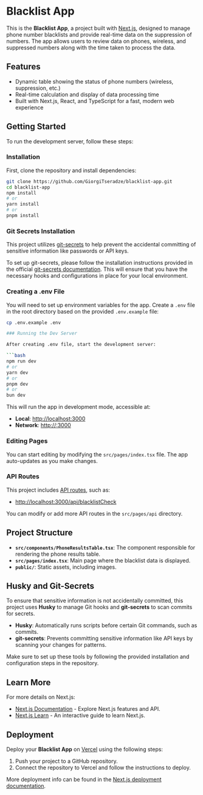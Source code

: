 # Blacklist App

This is the **Blacklist App**, a project built with [Next.js](https://nextjs.org/), designed to manage phone number blacklists and provide real-time data on the suppression of numbers. The app allows users to review data on phones, wireless, and suppressed numbers along with the time taken to process the data.

## Features

- Dynamic table showing the status of phone numbers (wireless, suppression, etc.)
- Real-time calculation and display of data processing time
- Built with Next.js, React, and TypeScript for a fast, modern web experience

## Getting Started

To run the development server, follow these steps:

### Installation

First, clone the repository and install dependencies:

```bash
git clone https://github.com/GiorgiTseradze/blacklist-app.git
cd blacklist-app
npm install
# or
yarn install
# or
pnpm install
```

### Git Secrets Installation

This project utilizes [git-secrets](https://github.com/awslabs/git-secrets) to help prevent the accidental committing of sensitive information like passwords or API keys.

To set up git-secrets, please follow the installation instructions provided in the official [git-secrets documentation](https://github.com/awslabs/git-secrets?tab=readme-ov-file#installing-git-secrets). This will ensure that you have the necessary hooks and configurations in place for your local environment.

### Creating a .env File

You will need to set up environment variables for the app. Create a `.env` file in the root directory based on the provided `.env.example` file:

````bash
cp .env.example .env

### Running the Dev Server

After creating .env file, start the development server:

```bash
npm run dev
# or
yarn dev
# or
pnpm dev
# or
bun dev
````

This will run the app in development mode, accessible at:

- **Local**: [http://localhost:3000](http://localhost:3000)
- **Network**: [http://<your-ip>:3000](http://<your-ip>:3000)

### Editing Pages

You can start editing by modifying the `src/pages/index.tsx` file. The app auto-updates as you make changes.

### API Routes

This project includes [API routes](https://nextjs.org/docs/api-routes/introduction), such as:

- [http://localhost:3000/api/blacklistCheck](http://localhost:3000/api/blacklistCheck)

You can modify or add more API routes in the `src/pages/api` directory.

## Project Structure

- **`src/components/PhoneResultsTable.tsx`**: The component responsible for rendering the phone results table.
- **`src/pages/index.tsx`**: Main page where the blacklist data is displayed.
- **`public/`**: Static assets, including images.

## Husky and Git-Secrets

To ensure that sensitive information is not accidentally committed, this project uses **Husky** to manage Git hooks and **git-secrets** to scan commits for secrets.

- **Husky**: Automatically runs scripts before certain Git commands, such as commits.
- **git-secrets**: Prevents committing sensitive information like API keys by scanning your changes for patterns.

Make sure to set up these tools by following the provided installation and configuration steps in the repository.

## Learn More

For more details on Next.js:

- [Next.js Documentation](https://nextjs.org/docs) - Explore Next.js features and API.
- [Next.js Learn](https://nextjs.org/learn) - An interactive guide to learn Next.js.

## Deployment

Deploy your **Blacklist App** on [Vercel](https://vercel.com/) using the following steps:

1. Push your project to a GitHub repository.
2. Connect the repository to Vercel and follow the instructions to deploy.

More deployment info can be found in the [Next.js deployment documentation](https://nextjs.org/docs/deployment).
